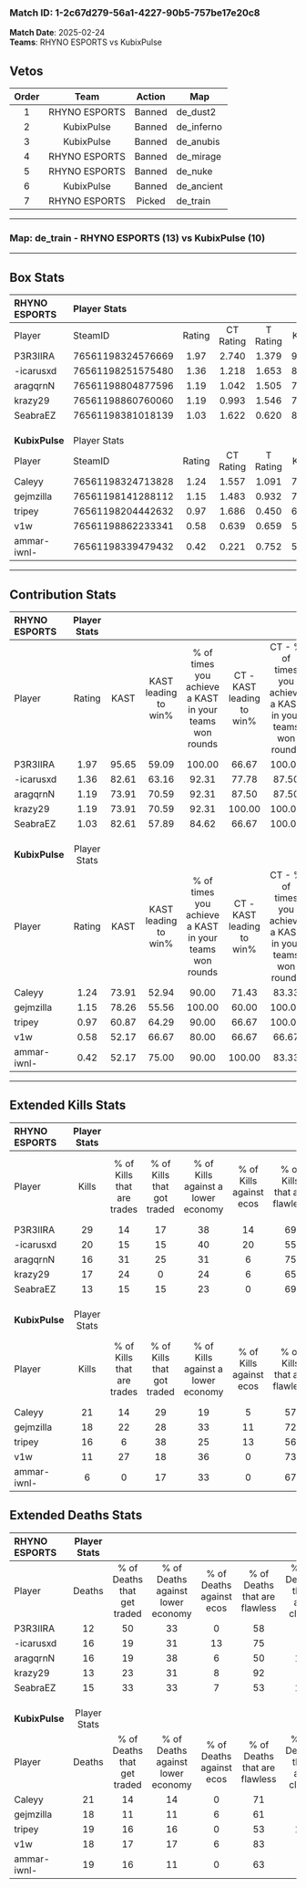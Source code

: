 ### Match ID: 1-2c67d279-56a1-4227-90b5-757be17e20c8  
**Match Date**: 2025-02-24  
**Teams**: RHYNO ESPORTS vs KubixPulse  

## Vetos  

| Order | Team | Action | Map |
| :---: | :--: | :----: | --- |
| 1 | RHYNO ESPORTS | Banned | de_dust2 |
| 2 | KubixPulse | Banned | de_inferno |
| 3 | KubixPulse | Banned | de_anubis |
| 4 | RHYNO ESPORTS | Banned | de_mirage |
| 5 | RHYNO ESPORTS | Banned | de_nuke |
| 6 | KubixPulse | Banned | de_ancient |
| 7 | RHYNO ESPORTS | Picked | de_train |

---  

### **Map**: de_train - RHYNO ESPORTS (13) vs KubixPulse (10)  
---  

## Box Stats  

| **RHYNO ESPORTS** | Player Stats      |        |           |          |       |       |       |         |        |      |     |
| :- | :- | :-: | :-: | :-: | :-: | :-: | :-: | :-: | :-: | :-: | :-: |
| Player            | SteamID           | Rating | CT Rating | T Rating | KAST  |  ADR  | Kills | Assists | Deaths | K/D  | HS% |
| P3R3IIRA          | 76561198324576669 |  1.97  |   2.740   |  1.379   | 95.65 | 115.9 |  29   |    6    |   12   | 2.42 | 55  |
| -icarusxd         | 76561198251575480 |  1.36  |   1.218   |  1.653   | 82.61 | 90.5  |  20   |    5    |   16   | 1.25 | 70  |
| aragqrnN          | 76561198804877596 |  1.19  |   1.042   |  1.505   | 73.91 | 99.5  |  16   |   10    |   16   | 1.00 | 56  |
| krazy29           | 76561198860760060 |  1.19  |   0.993   |  1.546   | 73.91 | 68.4  |  17   |    7    |   13   | 1.31 | 41  |
| SeabraEZ          | 76561198381018139 |  1.03  |   1.622   |  0.620   | 82.61 | 61.1  |  13   |    6    |   15   | 0.87 | 61  |
|                   |                   |        |           |          |       |       |       |         |        |      |     |
|                   |                   |        |           |          |       |       |       |         |        |      |     |
|                   |                   |        |           |          |       |       |       |         |        |      |     |
| **KubixPulse**    | Player Stats      |        |           |          |       |       |       |         |        |      |     |
| Player            | SteamID           | Rating | CT Rating | T Rating | KAST  |  ADR  | Kills | Assists | Deaths | K/D  | HS% |
| Caleyy            | 76561198324713828 |  1.24  |   1.557   |  1.091   | 73.91 | 98.3  |  21   |    4    |   21   | 1.00 | 80  |
| gejmzilla         | 76561198141288112 |  1.15  |   1.483   |  0.932   | 78.26 | 73.8  |  18   |    4    |   18   | 1.00 | 55  |
| tripey            | 76561198204442632 |  0.97  |   1.686   |  0.450   | 60.87 | 88.5  |  16   |    5    |   19   | 0.84 | 50  |
| v1w               | 76561198862233341 |  0.58  |   0.639   |  0.659   | 52.17 | 40.1  |  11   |    3    |   18   | 0.61 | 36  |
| ammar-iwnl-       | 76561198339479432 |  0.42  |   0.221   |  0.752   | 52.17 | 48.4  |   6   |    8    |   19   | 0.32 | 66  |
---  

## Contribution Stats  

| **RHYNO ESPORTS** | Player Stats |       |                      |                                                        |                           |                                                             |                          |                                                            |
| :- | :-: | :-: | :-: | :-: | :-: | :-: | :-: | :-: |
| Player            |    Rating    | KAST  | KAST leading to win% | % of times you achieve a KAST in your teams won rounds | CT - KAST leading to win% | CT - % of times you achieve a KAST in your teams won rounds | T - KAST leading to win% | T - % of times you achieve a KAST in your teams won rounds |
| P3R3IIRA          |     1.97     | 95.65 |        59.09         |                         100.00                         |           66.67           |                           100.00                            |          50.00           |                           100.00                           |
| -icarusxd         |     1.36     | 82.61 |        63.16         |                         92.31                          |           77.78           |                            87.50                            |          50.00           |                           100.00                           |
| aragqrnN          |     1.19     | 73.91 |        70.59         |                         92.31                          |           87.50           |                            87.50                            |          55.56           |                           100.00                           |
| krazy29           |     1.19     | 73.91 |        70.59         |                         92.31                          |          100.00           |                           100.00                            |          44.44           |                           80.00                            |
| SeabraEZ          |     1.03     | 82.61 |        57.89         |                         84.62                          |           66.67           |                           100.00                            |          42.86           |                           60.00                            |
|                   |              |       |                      |                                                        |                           |                                                             |                          |                                                            |
|                   |              |       |                      |                                                        |                           |                                                             |                          |                                                            |
|                   |              |       |                      |                                                        |                           |                                                             |                          |                                                            |
| **KubixPulse**    | Player Stats |       |                      |                                                        |                           |                                                             |                          |                                                            |
| Player            |    Rating    | KAST  | KAST leading to win% | % of times you achieve a KAST in your teams won rounds | CT - KAST leading to win% | CT - % of times you achieve a KAST in your teams won rounds | T - KAST leading to win% | T - % of times you achieve a KAST in your teams won rounds |
| Caleyy            |     1.24     | 73.91 |        52.94         |                         90.00                          |           71.43           |                            83.33                            |          40.00           |                           100.00                           |
| gejmzilla         |     1.15     | 78.26 |        55.56         |                         100.00                         |           60.00           |                           100.00                            |          50.00           |                           100.00                           |
| tripey            |     0.97     | 60.87 |        64.29         |                         90.00                          |           66.67           |                           100.00                            |          60.00           |                           75.00                            |
| v1w               |     0.58     | 52.17 |        66.67         |                         80.00                          |           66.67           |                            66.67                            |          66.67           |                           100.00                           |
| ammar-iwnl-       |     0.42     | 52.17 |        75.00         |                         90.00                          |          100.00           |                            83.33                            |          57.14           |                           100.00                           |
---  

## Extended Kills Stats  

| **RHYNO ESPORTS** | Player Stats |                            |                            |                                    |                         |                              |                                 |                                       |                    |           |
| :- | :-: | :-: | :-: | :-: | :-: | :-: | :-: | :-: | :-: | :-: |
| Player            |    Kills     | % of Kills that are trades | % of Kills that got traded | % of Kills against a lower economy | % of Kills against ecos | % of Kills that are flawless | % of Kills that are close duels | % of Kills that are assisted by flash | Pistol Round Kills | AWP Kills |
| P3R3IIRA          |      29      |             14             |             17             |                 38                 |           14            |              69              |                3                |                   3                   |         2          |     0     |
| -icarusxd         |      20      |             15             |             15             |                 40                 |           20            |              55              |                5                |                   5                   |         3          |     0     |
| aragqrnN          |      16      |             31             |             25             |                 31                 |            6            |              75              |                6                |                   6                   |         2          |     0     |
| krazy29           |      17      |             24             |             0              |                 24                 |            6            |              65              |                6                |                   0                   |         3          |     4     |
| SeabraEZ          |      13      |             15             |             15             |                 23                 |            0            |              69              |                8                |                   8                   |         0          |     0     |
|                   |              |                            |                            |                                    |                         |                              |                                 |                                       |                    |           |
|                   |              |                            |                            |                                    |                         |                              |                                 |                                       |                    |           |
|                   |              |                            |                            |                                    |                         |                              |                                 |                                       |                    |           |
| **KubixPulse**    | Player Stats |                            |                            |                                    |                         |                              |                                 |                                       |                    |           |
| Player            |    Kills     | % of Kills that are trades | % of Kills that got traded | % of Kills against a lower economy | % of Kills against ecos | % of Kills that are flawless | % of Kills that are close duels | % of Kills that are assisted by flash | Pistol Round Kills | AWP Kills |
| Caleyy            |      21      |             14             |             29             |                 19                 |            5            |              57              |               10                |                  10                   |         1          |     0     |
| gejmzilla         |      18      |             22             |             28             |                 33                 |           11            |              72              |               11                |                   0                   |         1          |     1     |
| tripey            |      16      |             6              |             38             |                 25                 |           13            |              56              |                0                |                   6                   |         0          |     2     |
| v1w               |      11      |             27             |             18             |                 36                 |            0            |              73              |                9                |                   9                   |         0          |     8     |
| ammar-iwnl-       |      6       |             0              |             17             |                 33                 |            0            |              67              |                0                |                   0                   |         2          |     0     |
## Extended Deaths Stats  

| **RHYNO ESPORTS** | Player Stats |                             |                                   |                          |                               |                            |                           |               |
| :- | :-: | :-: | :-: | :-: | :-: | :-: | :-: | :-: |
| Player            |    Deaths    | % of Deaths that get traded | % of Deaths against lower economy | % of Deaths against ecos | % of Deaths that are flawless | % of Deaths that are close | % of Deaths while blinded | Deaths to AWP |
| P3R3IIRA          |      12      |             50              |                33                 |            0             |              58               |             0              |             0             |       4       |
| -icarusxd         |      16      |             19              |                31                 |            13            |              75               |             0              |             6             |       3       |
| aragqrnN          |      16      |             19              |                38                 |            6             |              50               |             19             |            13             |       0       |
| krazy29           |      13      |             23              |                31                 |            8             |              92               |             0              |             8             |       0       |
| SeabraEZ          |      15      |             33              |                33                 |            7             |              53               |             13             |             0             |       4       |
|                   |              |                             |                                   |                          |                               |                            |                           |               |
|                   |              |                             |                                   |                          |                               |                            |                           |               |
|                   |              |                             |                                   |                          |                               |                            |                           |               |
| **KubixPulse**    | Player Stats |                             |                                   |                          |                               |                            |                           |               |
| Player            |    Deaths    | % of Deaths that get traded | % of Deaths against lower economy | % of Deaths against ecos | % of Deaths that are flawless | % of Deaths that are close | % of Deaths while blinded | Deaths to AWP |
| Caleyy            |      21      |             14              |                14                 |            0             |              71               |             0              |            10             |       1       |
| gejmzilla         |      18      |             11              |                11                 |            6             |              61               |             6              |             6             |       2       |
| tripey            |      19      |             16              |                16                 |            0             |              53               |             16             |             5             |       0       |
| v1w               |      18      |             17              |                17                 |            6             |              83               |             0              |             0             |       1       |
| ammar-iwnl-       |      19      |             16              |                11                 |            0             |              63               |             5              |             0             |       0       |
